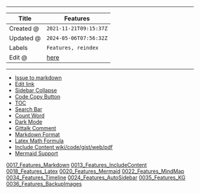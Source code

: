 -----

| Title     | Features                                            |
| --------- | --------------------------------------------------- |
| Created @ | `2021-11-21T09:15:37Z`                              |
| Updated @ | `2024-05-06T07:56:32Z`                              |
| Labels    | `Features, reindex`                                 |
| Edit @    | [here](https://github.com/junxnone/twiki/issues/16) |

-----

  - [Issue to markdown](https://github.com/junxnone/wiki_issue2md)
  - [Edit
    link](https://github.com/junxnone/wiki_issue2md/blob/main/action.yml#L67)
  - [Sidebar
    Collapse](https://github.com/iPeng6/docsify-sidebar-collapse)
  - [Code Copy Button](https://github.com/jperasmus/docsify-copy-code)
  - [TOC](https://github.com/justintien/docsify-plugin-toc)
  - [Search Bar](https://docsify.js.org/#/plugins?id=full-text-search)
  - [Count Word](https://github.com/827652549/docsify-count)
  - [Dark
    Mode](https://github.com/boopathikumar018/docsify-darklight-theme)
  - [Gittalk Comment](https://github.com/gitalk/gitalk)
  - [Markdown Format](/0017_Features_Markdown)
  - [Latex Math Formula](/0018_Features_Latex)
  - [Include Content
    wiki/code/gist/web/pdf](/0013_Features_IncludeContent)
  - [Mermaid Support](/0020_Features_Mermaid)

[0017\_Features\_Markdown](0017_Features_Markdown.md ":include")
[0013\_Features\_IncludeContent](0013_Features_IncludeContent.md ":include")
[0018\_Features\_Latex](0018_Features_Latex.md ":include")
[0020\_Features\_Mermaid](0020_Features_Mermaid.md ":include")
[0022\_Features\_MindMap](0022_Features_MindMap.md ":include")
[0034\_Features\_Timeline](0034_Features_Timeline.md ":include")
[0024\_Features\_AutoSidebar](0024_Features_AutoSidebar.md ":include")
[0035\_Features\_KG](0035_Features_KG.md ":include")
[0036\_Features\_BackupImages](0036_Features_BackupImages.md ":include")
